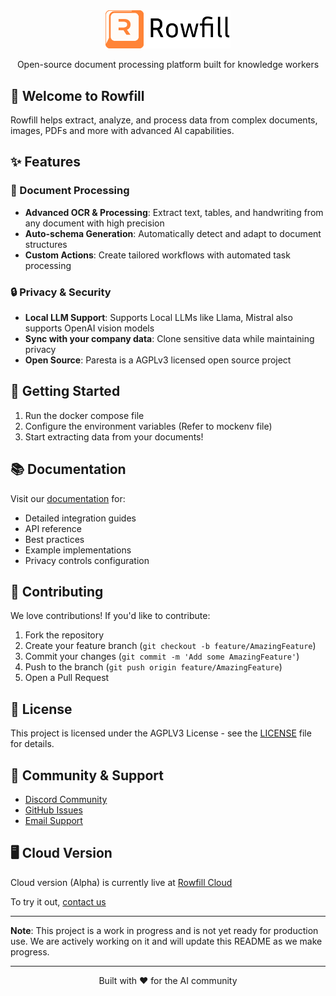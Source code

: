 <div align="center">
  <img src="public/logo-full.svg" alt="Paresta Logo" width="200">
  <p>Open-source document processing platform built for knowledge workers</p>
</div>

## 👋 Welcome to Rowfill

Rowfill helps extract, analyze, and process data from complex documents, images, PDFs and more with advanced AI capabilities.

## ✨ Features

### 📄 Document Processing
- **Advanced OCR & Processing**: Extract text, tables, and handwriting from any document with high precision
- **Auto-schema Generation**: Automatically detect and adapt to document structures
- **Custom Actions**: Create tailored workflows with automated task processing

### 🔒 Privacy & Security
- **Local LLM Support**: Supports Local LLMs like Llama, Mistral also supports OpenAI vision models
- **Sync with your company data**: Clone sensitive data while maintaining privacy
- **Open Source**: Paresta is a AGPLv3 licensed open source project

## 🚀 Getting Started

1. Run the docker compose file
2. Configure the environment variables (Refer to mockenv file)
3. Start extracting data from your documents!

## 📚 Documentation

Visit our [documentation](https://rowfill.com/docs) for:
- Detailed integration guides
- API reference
- Best practices
- Example implementations
- Privacy controls configuration

## 🤝 Contributing

We love contributions! If you'd like to contribute:

1. Fork the repository
2. Create your feature branch (`git checkout -b feature/AmazingFeature`)
3. Commit your changes (`git commit -m 'Add some AmazingFeature'`)
4. Push to the branch (`git push origin feature/AmazingFeature`)
5. Open a Pull Request

## 📝 License

This project is licensed under the AGPLV3 License - see the [LICENSE](LICENSE) file for details.

## 💬 Community & Support

- [Discord Community](https://discord.gg/y65HPrCe)
- [GitHub Issues](https://github.com/harishdeivanayagam/rowfill/issues)
- [Email Support](mailto:hello@rowfill.com)


## 🖥 Cloud Version

Cloud version (Alpha) is currently live at [Rowfill Cloud](https://cloud.rowfill.com)

To try it out, [contact us](mailto:support@rowfill.com)

---
**Note**: This project is a work in progress and is not yet ready for production use. We are actively working on it and will update this README as we make progress.

---
<div align="center">
  <p>Built with ❤️ for the AI community</p>
</div>
